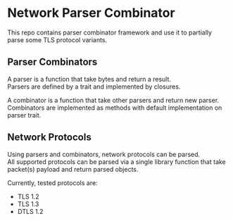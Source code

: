 # Network Parser Combinator
This repo contains parser combinator framework and use it to partially parse some TLS protocol variants.

## Parser Combinators
A parser is a function that take bytes and return a result.  
Parsers are defined by a trait and implemented by closures.

A combinator is a function that take other parsers and return new parser.  
Combinators are implemented as methods with default implementation on parser trait.

## Network Protocols
Using parsers and combinators, network protocols can be parsed.  
All supported protocols can be parsed via a single library function that take packet(s) payload and return parsed objects.  

Currently, tested protocols are:
* TLS 1.2
* TLS 1.3
* DTLS 1.2

